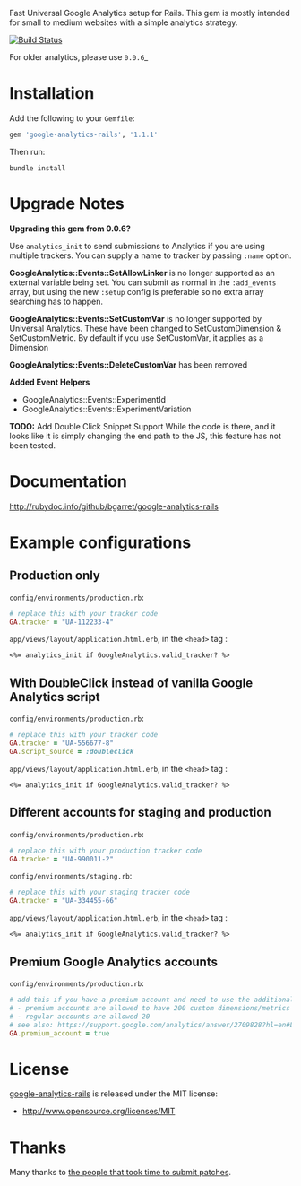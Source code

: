 Fast Universal Google Analytics setup for Rails. This gem is mostly intended for small to medium websites with a simple analytics strategy.

[![Build Status](https://travis-ci.org/bgarret/google-analytics-rails.png?branch=master)](https://travis-ci.org/bgarret/google-analytics-rails)

For older analytics, please use `0.0.6`_ 

Installation
============

Add the following to your `Gemfile`:

```ruby
gem 'google-analytics-rails', '1.1.1'
```

Then run:

    bundle install

Upgrade Notes
============

__Upgrading this gem from 0.0.6?__

Use `analytics_init` to send submissions to Analytics if you are using multiple trackers. You can supply a name to tracker by passing `:name` option.

**GoogleAnalytics::Events::SetAllowLinker** is no longer supported as an external variable being set. You can submit as normal in the `:add_events` array, but using the new `:setup` config is preferable so no extra array searching has to happen.

**GoogleAnalytics::Events::SetCustomVar** is no longer supported by Universal Analytics. These have been changed to SetCustomDimension & SetCustomMetric. By default if you use SetCustomVar, it applies as a Dimension

**GoogleAnalytics::Events::DeleteCustomVar** has been removed

**Added Event Helpers**

  - GoogleAnalytics::Events::ExperimentId
  - GoogleAnalytics::Events::ExperimentVariation

**TODO:** Add Double Click Snippet Support
While the code is there, and it looks like it is simply changing the end path to the JS, this feature has not been tested.



Documentation
=============

http://rubydoc.info/github/bgarret/google-analytics-rails

Example configurations
======================

Production only
---------------

`config/environments/production.rb`:

```ruby
# replace this with your tracker code
GA.tracker = "UA-112233-4"
```

`app/views/layout/application.html.erb`, in the `<head>` tag :

```erb
<%= analytics_init if GoogleAnalytics.valid_tracker? %>
```

With DoubleClick instead of vanilla Google Analytics script
-----------------------------------------------------------

`config/environments/production.rb`:

```ruby
# replace this with your tracker code
GA.tracker = "UA-556677-8"
GA.script_source = :doubleclick
```

`app/views/layout/application.html.erb`, in the `<head>` tag :

```erb
<%= analytics_init if GoogleAnalytics.valid_tracker? %>
```

Different accounts for staging and production
-------------------------------------------------

`config/environments/production.rb`:

```ruby
# replace this with your production tracker code
GA.tracker = "UA-990011-2"
```

`config/environments/staging.rb`:

```ruby
# replace this with your staging tracker code
GA.tracker = "UA-334455-66"
```

`app/views/layout/application.html.erb`, in the `<head>` tag :

```erb
<%= analytics_init if GoogleAnalytics.valid_tracker? %>
```

Premium Google Analytics accounts
---------------------------------

`config/environments/production.rb`:

```ruby
# add this if you have a premium account and need to use the additional dimension/metric indices
# - premium accounts are allowed to have 200 custom dimensions/metrics
# - regular accounts are allowed 20
# see also: https://support.google.com/analytics/answer/2709828?hl=en#Limits
GA.premium_account = true
```

License
=======

[google-analytics-rails](https://github.com/bgarret/google-analytics-rails) is released under the MIT license:

* http://www.opensource.org/licenses/MIT

Thanks
======

Many thanks to [the people that took time to submit patches](https://github.com/bgarret/google-analytics-rails/contributors).

